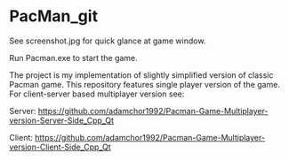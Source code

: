 # PacMan_git
See screenshot.jpg for quick glance at game window.

Run Pacman.exe to start the game.

The project is my implementation of slightly simplified version of classic Pacman game. This repository features single player version of the game. For client-server based multiplayer version see: 

Server: https://github.com/adamchor1992/Pacman-Game-Multiplayer-version-Server-Side_Cpp_Qt

Client: https://github.com/adamchor1992/Pacman-Game-Multiplayer-version-Client-Side_Cpp_Qt
